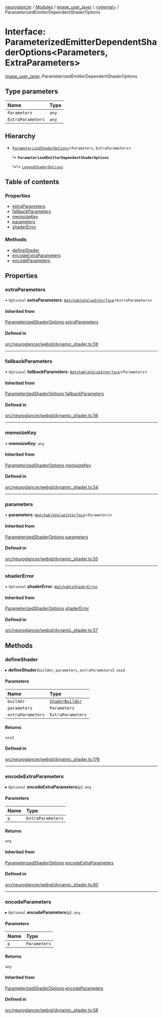 [neuroglancer](../README.md) / [Modules](../modules.md) / [image\_user\_layer](../modules/image_user_layer.md) / [<internal\>](../modules/image_user_layer._internal_.md) / ParameterizedEmitterDependentShaderOptions

# Interface: ParameterizedEmitterDependentShaderOptions<Parameters, ExtraParameters\>

[image_user_layer](../modules/image_user_layer.md).[<internal>](../modules/image_user_layer._internal_.md).ParameterizedEmitterDependentShaderOptions

## Type parameters

| Name | Type |
| :------ | :------ |
| `Parameters` | `any` |
| `ExtraParameters` | `any` |

## Hierarchy

- [`ParameterizedShaderOptions`](image_user_layer._internal_.ParameterizedShaderOptions.md)<`Parameters`, `ExtraParameters`\>

  ↳ **`ParameterizedEmitterDependentShaderOptions`**

  ↳↳ [`LegendShaderOptions`](image_user_layer._internal_.LegendShaderOptions.md)

## Table of contents

### Properties

- [extraParameters](image_user_layer._internal_.ParameterizedEmitterDependentShaderOptions.md#extraparameters)
- [fallbackParameters](image_user_layer._internal_.ParameterizedEmitterDependentShaderOptions.md#fallbackparameters)
- [memoizeKey](image_user_layer._internal_.ParameterizedEmitterDependentShaderOptions.md#memoizekey)
- [parameters](image_user_layer._internal_.ParameterizedEmitterDependentShaderOptions.md#parameters)
- [shaderError](image_user_layer._internal_.ParameterizedEmitterDependentShaderOptions.md#shadererror)

### Methods

- [defineShader](image_user_layer._internal_.ParameterizedEmitterDependentShaderOptions.md#defineshader)
- [encodeExtraParameters](image_user_layer._internal_.ParameterizedEmitterDependentShaderOptions.md#encodeextraparameters)
- [encodeParameters](image_user_layer._internal_.ParameterizedEmitterDependentShaderOptions.md#encodeparameters)

## Properties

### extraParameters

• `Optional` **extraParameters**: [`WatchableValueInterface`](trackable_value.WatchableValueInterface.md)<`ExtraParameters`\>

#### Inherited from

[ParameterizedShaderOptions](image_user_layer._internal_.ParameterizedShaderOptions.md).[extraParameters](image_user_layer._internal_.ParameterizedShaderOptions.md#extraparameters)

#### Defined in

[src/neuroglancer/webgl/dynamic_shader.ts:59](https://github.com/ActiveBrainAtlas2/neuroglancer/blob/540617bc/src/neuroglancer/webgl/dynamic_shader.ts#L59)

___

### fallbackParameters

• `Optional` **fallbackParameters**: [`WatchableValueInterface`](trackable_value.WatchableValueInterface.md)<`Parameters`\>

#### Inherited from

[ParameterizedShaderOptions](image_user_layer._internal_.ParameterizedShaderOptions.md).[fallbackParameters](image_user_layer._internal_.ParameterizedShaderOptions.md#fallbackparameters)

#### Defined in

[src/neuroglancer/webgl/dynamic_shader.ts:56](https://github.com/ActiveBrainAtlas2/neuroglancer/blob/540617bc/src/neuroglancer/webgl/dynamic_shader.ts#L56)

___

### memoizeKey

• **memoizeKey**: `any`

#### Inherited from

[ParameterizedShaderOptions](image_user_layer._internal_.ParameterizedShaderOptions.md).[memoizeKey](image_user_layer._internal_.ParameterizedShaderOptions.md#memoizekey)

#### Defined in

[src/neuroglancer/webgl/dynamic_shader.ts:54](https://github.com/ActiveBrainAtlas2/neuroglancer/blob/540617bc/src/neuroglancer/webgl/dynamic_shader.ts#L54)

___

### parameters

• **parameters**: [`WatchableValueInterface`](trackable_value.WatchableValueInterface.md)<`Parameters`\>

#### Inherited from

[ParameterizedShaderOptions](image_user_layer._internal_.ParameterizedShaderOptions.md).[parameters](image_user_layer._internal_.ParameterizedShaderOptions.md#parameters)

#### Defined in

[src/neuroglancer/webgl/dynamic_shader.ts:55](https://github.com/ActiveBrainAtlas2/neuroglancer/blob/540617bc/src/neuroglancer/webgl/dynamic_shader.ts#L55)

___

### shaderError

• `Optional` **shaderError**: [`WatchableShaderError`](../modules/image_user_layer._internal_.md#watchableshadererror)

#### Inherited from

[ParameterizedShaderOptions](image_user_layer._internal_.ParameterizedShaderOptions.md).[shaderError](image_user_layer._internal_.ParameterizedShaderOptions.md#shadererror)

#### Defined in

[src/neuroglancer/webgl/dynamic_shader.ts:57](https://github.com/ActiveBrainAtlas2/neuroglancer/blob/540617bc/src/neuroglancer/webgl/dynamic_shader.ts#L57)

## Methods

### defineShader

▸ **defineShader**(`builder`, `parameters`, `extraParameters`): `void`

#### Parameters

| Name | Type |
| :------ | :------ |
| `builder` | [`ShaderBuilder`](../classes/image_user_layer._internal_.ShaderBuilder.md) |
| `parameters` | `Parameters` |
| `extraParameters` | `ExtraParameters` |

#### Returns

`void`

#### Defined in

[src/neuroglancer/webgl/dynamic_shader.ts:176](https://github.com/ActiveBrainAtlas2/neuroglancer/blob/540617bc/src/neuroglancer/webgl/dynamic_shader.ts#L176)

___

### encodeExtraParameters

▸ `Optional` **encodeExtraParameters**(`p`): `any`

#### Parameters

| Name | Type |
| :------ | :------ |
| `p` | `ExtraParameters` |

#### Returns

`any`

#### Inherited from

[ParameterizedShaderOptions](image_user_layer._internal_.ParameterizedShaderOptions.md).[encodeExtraParameters](image_user_layer._internal_.ParameterizedShaderOptions.md#encodeextraparameters)

#### Defined in

[src/neuroglancer/webgl/dynamic_shader.ts:60](https://github.com/ActiveBrainAtlas2/neuroglancer/blob/540617bc/src/neuroglancer/webgl/dynamic_shader.ts#L60)

___

### encodeParameters

▸ `Optional` **encodeParameters**(`p`): `any`

#### Parameters

| Name | Type |
| :------ | :------ |
| `p` | `Parameters` |

#### Returns

`any`

#### Inherited from

[ParameterizedShaderOptions](image_user_layer._internal_.ParameterizedShaderOptions.md).[encodeParameters](image_user_layer._internal_.ParameterizedShaderOptions.md#encodeparameters)

#### Defined in

[src/neuroglancer/webgl/dynamic_shader.ts:58](https://github.com/ActiveBrainAtlas2/neuroglancer/blob/540617bc/src/neuroglancer/webgl/dynamic_shader.ts#L58)
